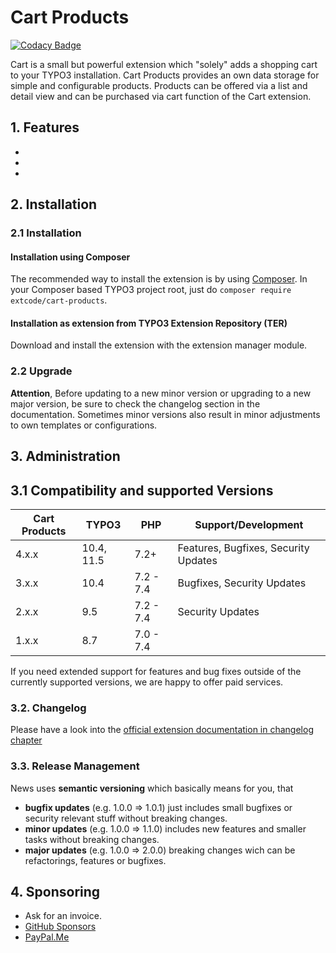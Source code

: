 # Cart Products

[![Codacy Badge](https://api.codacy.com/project/badge/Grade/39ffda87c75d419ea82d1d8d132a3cf5)](https://www.codacy.com/manual/extcode/cart_products?utm_source=github.com&amp;utm_medium=referral&amp;utm_content=extcode/cart_products&amp;utm_campaign=Badge_Grade)

Cart is a small but powerful extension which "solely" adds a shopping cart to your TYPO3 installation.
Cart Products provides an own data storage for simple and configurable products. Products can be offered via a list and detail view and can be purchased via cart function of the Cart extension.

## 1. Features

-
-
-

## 2. Installation

### 2.1 Installation

#### Installation using Composer

The recommended way to install the extension is by using [Composer][2]. In your Composer based TYPO3 project root, just do `composer require extcode/cart-products`. 

#### Installation as extension from TYPO3 Extension Repository (TER)

Download and install the extension with the extension manager module.

### 2.2 Upgrade

**Attention**, Before updating to a new minor version or upgrading to a new major version, be sure to check the
changelog section in the documentation.
Sometimes minor versions also result in minor adjustments to own templates or configurations.

## 3. Administration

## 3.1 Compatibility and supported Versions

| Cart Products | TYPO3      | PHP       | Support/Development                     |
| ------------- | ---------- |-----------|-----------------------------------------|
| 4.x.x         | 10.4, 11.5 | 7.2+      | Features, Bugfixes, Security Updates    |
| 3.x.x         | 10.4       | 7.2 - 7.4 | Bugfixes, Security Updates              |
| 2.x.x         | 9.5        | 7.2 - 7.4 | Security Updates                        |
| 1.x.x         | 8.7        | 7.0 - 7.4 |                                         |

If you need extended support for features and bug fixes outside of the currently supported versions,
we are happy to offer paid services.

### 3.2. Changelog

Please have a look into the [official extension documentation in changelog chapter](https://docs.typo3.org/typo3cms/extensions/cart_products/Changelog/Index.html)

### 3.3. Release Management

News uses **semantic versioning** which basically means for you, that
- **bugfix updates** (e.g. 1.0.0 => 1.0.1) just includes small bugfixes or security relevant stuff without breaking changes.
- **minor updates** (e.g. 1.0.0 => 1.1.0) includes new features and smaller tasks without breaking changes.
- **major updates** (e.g. 1.0.0 => 2.0.0) breaking changes wich can be refactorings, features or bugfixes.

## 4. Sponsoring

*  Ask for an invoice.
*  [GitHub Sponsors](https://github.com/sponsors/extcode)
*  [PayPal.Me](https://paypal.me/extcart)

[1]: https://docs.typo3.org/typo3cms/extensions/cart_products/
[2]: https://getcomposer.org/
